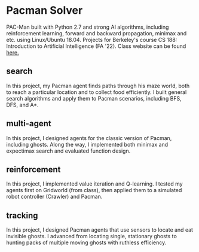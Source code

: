 # Pacman Solver

PAC-Man built with Python 2.7 and strong AI algorithms, including reinforcement learning, forward and backward propagation, minimax and etc. using Linux/Ubuntu 18.04. Projects for Berkeley's course CS 188: Introduction to Artificial Intelligence (FA '22).
Class website can be found [here.](https://inst.eecs.berkeley.edu/~cs188/fa22/)

## search

In this project, my Pacman agent finds paths through his maze world, both to reach a particular location and to collect food efficiently. I built general search algorithms and apply them to Pacman scenarios, including BFS, DFS, and A*.

## multi-agent

In this project, I designed agents for the classic version of Pacman, including ghosts. Along the way, I implemented both minimax and expectimax search and evaluated function design.

## reinforcement

In this project, I implemented value iteration and Q-learning. I tested my agents first on Gridworld (from class), then applied them to a simulated robot controller (Crawler) and Pacman.

## tracking

In this project, I designed Pacman agents that use sensors to locate and eat invisible ghosts. I advanced from locating single, stationary ghosts to hunting packs of multiple moving ghosts with ruthless efficiency.

